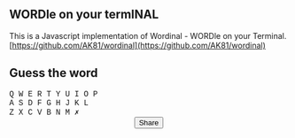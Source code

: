 ---
---

<!---
  Copyright (c) Anand Krishnamoorthi
  Licensed under the MIT License.
--->

## WORDle on your termINAL

This is a Javascript implementation of Wordinal - WORDle on your Terminal.
[https://github.com/AK81/wordinal](https://github.com/AK81/wordinal)

## Guess the word

<div style="font-family:Consolas,Monaco,Lucida Console,Liberation Mono,DejaVu Sans Mono,Bitstream Vera Sans Mono,Courier New, monospace;">
<div align=center style="font-size:15pt;" id="guesses">

<div>
 <span></span>
 <span></span>
 <span></span>
 <span></span>
 <span></span> 
</div>
<div>
 <span></span>
 <span></span>
 <span></span>
 <span></span>
 <span></span> 
</div>
<div>
 <span></span>
 <span></span>
 <span></span>
 <span></span>
 <span></span> 
</div>
<div>
 <span></span>
 <span></span>
 <span></span>
 <span></span>
 <span></span> 
</div>
<div>
 <span></span>
 <span></span>
 <span></span>
 <span></span>
 <span></span> 
</div>
<div>
 <span></span>
 <span></span>
 <span></span>
 <span></span>
 <span></span> 
</div>
</div>
 
<div id="keyboard">
 <div>
 <span id="Q">Q</span>
 <span id="W">W</span>
 <span id="E">E</span>
 <span id="R">R</span>
 <span id="T">T</span>
 <span id="Y">Y</span>
 <span id="U">U</span>
 <span id="I">I</span>
 <span id="O">O</span>
 <span id="P">P</span> 
</div>

<div>
 <span id="A">A</span>
 <span id="S">S</span>
 <span id="D">D</span>
 <span id="F">F</span>
 <span id="G">G</span>
 <span id="H">H</span>
 <span id="J">J</span>
 <span id="K">K</span>
 <span id="L">L</span>
</div>

<div>
 <span id="Z">Z</span>
 <span id="X">X</span>
 <span id="C">C</span>
 <span id="V">V</span>
 <span id="B">B</span>
 <span id="N">N</span>
 <span id="M">M</span>
 <span id="backspace">&#10007;</span>
 </div>
 
</div>

</div>

 <div align=center><button align=center onclick="share()">Share</button></div>
 
 <script type="text/javascript">

 // Length of the solution word.
 const WORD_LENGTH = 5;
 const NUM_GUESSES = WORD_LENGTH + 1;

 function isAlpha(s) {
     if (s.search(/[^A-Za-z]/) != -1)
	 return false
     return true
 }

 // Check whether a word is valid
 function isValid(word) {
     // The word must be of given length
     if (word.length != WORD_LENGTH)
	 return false;

     // The word must contain only alphabet characters.
     if (!isAlpha(word))
	 return false;

     // Otherwise, it is a valid word.
     return true;
 }

 // Read a file form the server
 function readFile(filePath) {
     const xhttp = new XMLHttpRequest();
     xhttp.open("GET", filePath, false);
     xhttp.send();
     return xhttp.responseText;
 }

 const SOLUTION_WORDS_FILE = "solution_words.txt"
 const GUESS_WORDS_FILE = "guess_words.txt"

 // Load words from a given file.
 function loadWords(filePath) {
     var lines = readFile(filePath).split("\n")
     var words = [];
     lines.forEach( (word) => {
	 if (isValid(word))
	     words.push(word.toUpperCase())
     })

     return words
 }

 var solutionWords = loadWords(SOLUTION_WORDS_FILE).sort()
 const guessWords = loadWords(GUESS_WORDS_FILE).sort()

 const allWords = new Set(solutionWords.concat(guessWords))

 const Grade = {
     Correct : 'lightgreen',
     Misplaced : 'orange',
     Incorrect : 'lightgray'
 }

 function gradeGuess(guess, solution) {
     var grades = Array.from({length:WORD_LENGTH}, _ => null)
     for (var i=0; i < guess.length; ++i){
	 if (guess[i] == solution[i]) {
	     grades[i] = Grade.Correct
	     solution = solution.substring(0, i) + ' ' + solution.substring(i+1, solution.length)
	 }
     }

     for (var i=0; i < guess.length; ++i){
	 if (grades[i] != Grade.Correct) {
	     var ch = guess[i]
	     var pos = solution.indexOf(ch)
	     if (pos != -1) {
		 grades[i] = Grade.Misplaced
		 solution = solution.substring(0, pos) + ' ' + solution.substring(pos+1, solution.length)
	     } else {
		 grades[i] = Grade.Incorrect
	     }
	 }
     }
     return grades
 }

 var guesses = document.getElementById("guesses");
 
 function clearGuess(row) {
     var div = guesses.children[row];
     div.style.fontSize = "3px"
     div.style.width='fit-content'
     div.style.marginBottom = "5pt"
     for (var c=0; c < WORD_LENGTH; ++c) {
	 div.children[c].style.backgroundColor = '';
	 div.children[c].textContent = '\u2003\u2003\u2003';
	 div.children[c].style.fontSize = "22pt"
	 div.children[c].style.borderRadius='0.25em'
	 div.children[c].style.border='2px solid grey'	 
	 div.children[c].style.textShadow = '1px 1px gray'
     }
 }

 function drawGrade(row, grade) {
     var guessDiv = guesses.children[row];
     for (var c=0; c < WORD_LENGTH; ++c) {
	 setTimeout(function (c) {
	     guessDiv.children[c].style.backgroundColor = grade[c]
	     if (grade[c] == Grade.Incorrect)
		 guessDiv.children[c].style.textShadow = ''
	 },  (c+1)*175, c)
     }
 }

 var keyboard = document.getElementById("keyboard");

 function resetKeyboard() {
     keyboard.style.marginTop = "20pt"
     keyboard.style.fontSize = "20pt"
     keyboard.align = "center"
     keyboard.style.fontSize = "10pt"
     for (var i=0; i < keyboard.children.length; ++i) {
	 var row = keyboard.children[i];
	 row.style.marginBottom="15pt"
	 row.style.fontSize = "8px"
	 for (var j=0; j < row.children.length; ++j) {
	     var key = row.children[j]
	     if (i == 0)
		 key.style.fontSize = "22pt"
	     else
		 key.style.fontSize = "24pt"
	     key.style.border = "1px outset grey"
	     key.style.padding = "2pt"
	     key.style.visibility = "visible"
	     key.style.backgroundColor = 'ghostwhite'
	     key.style.borderRadius =  '1em'
	 }
     }
 }
 
 function updateKeyboard(guess, grade) {
     for (var i=0; i < guess.length; ++i) {
	 if (grade[i] == Grade.Incorrect) {
	     var key = document.getElementById(guess[i])
	     key.style.visibility = "hidden"
	 }	          
     }
     for (var i=0; i < guess.length; ++i) {
	 if (grade[i] == Grade.Correct) {
	     var key = document.getElementById(guess[i])
	     key.style.visibility = "visible"
	     key.style.backgroundColor = grade[i]
	 }	          
     }
     for (var i=0; i < guess.length; ++i) {
	 if (grade[i] == Grade.Misplaced) {
	     var key = document.getElementById(guess[i])
	     key.style.visibility = "visible"
	     key.style.backgroundColor = grade[i]
	 }	          
     }
 }

 var row = 0;
 var col = 0;
 var guess = '';
 var attempts = [];
 var solution = 'UNDEF'
 var newGame = false

 function processKey(key) {
     if (newGame){
	 newGame = false
	 game()
	 return
     }
     if (key.length == 1 && isAlpha(key) && guess.length < WORD_LENGTH) {
	 key = key.toUpperCase()
	 
	 var keybox = document.getElementById(key)
	 if (keybox.style.visibility == 'hidden')
	     return
	 
	 guesses.children[row].children[col].textContent = '\u2003' + key + '\u2003'
	 guess += key
	 if (++col >= WORD_LENGTH) {
	     if (!allWords.has(guess)) {
		 return
	     }
	     attempts.push(guess)
	     var grade = gradeGuess(guess, solution)
	     drawGrade(row, grade)
	     setTimeout(updateKeyboard, (WORD_LENGTH+2)*150, guess, grade)
	     for (var i=0 ; i < WORD_LENGTH; ++i) {
		 if (grade[i] != Grade.Correct) {
		     guess = ''
		     row += 1
		     col = 0;
		     if (row >= NUM_GUESSES) {
			 newGame = true
			 setTimeout(function () {
			     alert("You lost! Word was " + solution);
			 }, (WORD_LENGTH+2)*150)
		     }
		     return;
		 }
	     }

	     newGame = true
	     setTimeout(function () {
		 alert("You Won!")
	     }, (WORD_LENGTH+2)*150)
	 }
     }
     else if((key == 'Backspace' || key == '\u2717') && col > 0) {
	 guesses.children[row].children[--col].textContent = '\u2003\u2003\u2003';
	 guess = guess.substring(0, guess.length-1)
     }
 }
 
 function processKeyEvent(event) {
     var key = event.key;
     processKey(key)
 }

 function processTouchEvent(evt) {
     evt.preventDefault()
     const touches = evt.changedTouches;
     var element = document.elementFromPoint(touches[0].clientX, touches[0].clientY)
     if (keyboard.contains(element))
	 processKey(element.textContent.trim())
 }

 function processMouseUpEvent(evt) {
     evt.preventDefault()
     var element = document.elementFromPoint(evt.clientX, evt.clientY)
     if (keyboard.contains(element))
	 processKey(element.textContent.trim())
 }
 
 function game() {
     row = 0;
     col = 0;
     guess = '';
     attempts = [];
     solution = solutionWords[Math.floor(Math.random() * solutionWords.length)]

     for (var r=0; r < NUM_GUESSES; ++r)
	 clearGuess(r)

     resetKeyboard()

     document.body.addEventListener('keydown', processKeyEvent)
     document.body.addEventListener('touchend', processTouchEvent)
     document.body.addEventListener('mouseup', processMouseUpEvent)
     guesses.focus()
 }


 game()

 var replayStr = window.location.search
 if (replayStr != "") {
     var words = atob(replayStr.substring(1)).split('|')
     solution = words[0]
     delay = 0
     for (var i=1; i < words.length; ++i) {
	 var word = words[i]
	 for (var j=0; j < word.length; ++j) {
	     setTimeout(processKey, delay, word[j])
	     delay += 300
	 }
	 delay += (WORD_LENGTH + 5) * 150
     }
 }

 function share() {
     var str = solution + "|" + attempts.join("|")
     var url = window.location + "?" + btoa(str)
     url = "https://api.whatsapp.com/send?text="+url
     window.open(url, '_blank').focus();
 }
 
 </script>
